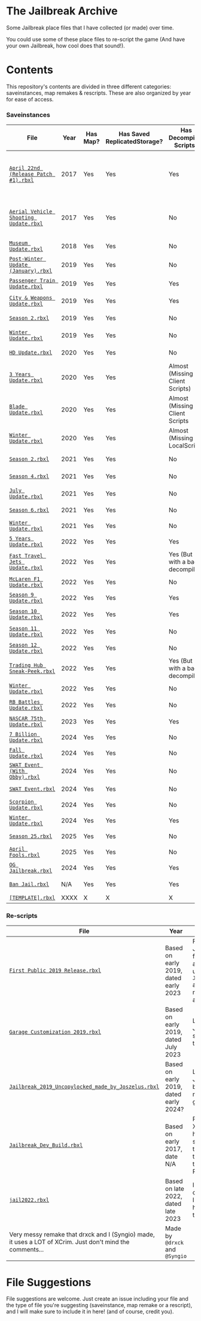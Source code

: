 # **The Jailbreak Archive**
Some Jailbreak place files that I have collected (or made) over time.

You could use some of these place files to re-script the game (And have your own Jailbreak, how cool does that sound!).

# **Contents**

This repository's contents are divided in three different categories: saveinstances, map remakes & rescripts. These are also organized by year for ease of access.

### **Saveinstances**

| File                                    | Year          | Has Map? | Has Saved ReplicatedStorage?   | Has Decompiled Scripts?      | Notes                                                  | Credits |
| --------------------------------------- | ------------- | -------- | ------------------------ | ---------------------------- | ------------------------------------------------------ | ------- |
| [`April 22nd (Release Patch #1).rbxl`](https://github.com/Syngio/JailbreakArchive/raw/refs/heads/main/saveinstances/2017/April%2022nd%20(Release%20Patch%20%231).rbxl)      | 2017          |  Yes     | Yes                    | Yes                        | Some stuff are on a folder named "game" on Workspace   | Saved by unknown |
| [`Aerial Vehicle Shooting Update.rbxl`](https://github.com/Syngio/JailbreakArchive/raw/refs/heads/main/saveinstances/2017/Aerial%20Vehicle%20Shooting%20Update.rbxl)     | 2017          |  Yes     | Yes                    | No                         | N/A                                                    | Fixed by `@fged`, as it originally had broken meshes, saved by unknown. |
| [`Museum Update.rbxl`](https://github.com/Syngio/JailbreakArchive/raw/refs/heads/main/saveinstances/2018/Museum%20Update.rbxl)                      | 2018          |  Yes     | Yes                    | No                         | N/A                                                    | Saved by unknown |
| [`Post-Winter Update (January).rbxl`](https://github.com/Syngio/JailbreakArchive/raw/refs/heads/main/saveinstances/2019/Post-Winter%20Update%20(Jan%202019).rbxl)      | 2019          |  Yes     | Yes                    | No                         | N/A                                                    | Saved by unknown |
| [`Passenger Train Update.rbxl`](https://github.com/Syngio/JailbreakArchive/raw/refs/heads/main/saveinstances/2019/Passenger%20Train%20Update.rbxl)             | 2019          |  Yes     | Yes                    | Yes                        | N/A                                                    | Saved by unknown |
| [`City & Weapons Update.rbxl`](https://github.com/Syngio/JailbreakArchive/raw/refs/heads/main/saveinstances/2019/City%20&%20Weapons%20Update.rbxl)             | 2019          |  Yes     | Yes                    | Yes                        | N/A                                                    | Saved by unknown |
| [`Season 2.rbxl`](https://github.com/Syngio/JailbreakArchive/raw/refs/heads/main/saveinstances/2019/Season%202%20.rbxl)                          | 2019          |  Yes     | Yes                    | No                         | N/A                                                    | Saved by unknown |
| [`Winter Update.rbxl`](https://github.com/Syngio/JailbreakArchive/raw/refs/heads/main/saveinstances/2019/Winter%20Update.rbxl)                      | 2019          |  Yes     | Yes                    | No                         | N/A                                                    | Saved by unknown |
| [`HD Update.rbxl`](https://github.com/Syngio/JailbreakArchive/raw/refs/heads/main/saveinstances/2020/HD%20Update.rbxl)                          | 2020          |  Yes     | Yes                    | No                         | N/A                                                    | Saved by unknown |
| [`3 Years Update.rbxl`](https://github.com/Syngio/JailbreakArchive/raw/refs/heads/main/saveinstances/2020/3%20Years%20Update.rbxl)                     | 2020          |  Yes     | Yes                    | Almost (Missing Client Scripts) | N/A                                               | Saved by unknown |
| [`Blade Update.rbxl`](https://github.com/Syngio/JailbreakArchive/raw/refs/heads/main/saveinstances/2020/Blade%20Update.rbxl)                       | 2020          |  Yes     | Yes                    | Almost (Missing Client Scripts | N/A                                                | Saved by unknown |
| [`Winter Update.rbxl`](https://github.com/Syngio/JailbreakArchive/raw/refs/heads/main/saveinstances/2020/Winter%20Update.rbxl)                      | 2020          |  Yes     | Yes                    | Almost (Missing LocalScript) | N/A                                                  | Saved by unknown |
| [`Season 2.rbxl`](https://github.com/Syngio/JailbreakArchive/raw/refs/heads/main/saveinstances/2021/Season%202.rbxl)                           | 2021          |  Yes     | Yes                    | No                         | N/A                                                    | Saved by unknown |
| [`Season 4.rbxl`](https://github.com/Syngio/JailbreakArchive/raw/refs/heads/main/saveinstances/2021/Season%204.rbxl)                           | 2021          |  Yes     | Yes                    | No                         | N/A                                                    | Saved by unknown |
| [`July Update.rbxl`](https://github.com/Syngio/JailbreakArchive/raw/refs/heads/main/saveinstances/2021/July%20Update.rbxl)                        | 2021          |  Yes     | Yes                    | No                         | N/A                                                    | Saved by unknown |
| [`Season 6.rbxl`](https://github.com/Syngio/JailbreakArchive/raw/refs/heads/main/saveinstances/2021/Season%206.rbxl)                           | 2021          |  Yes     | Yes                    | No                         | N/A                                                    | Saved by `@haze_mist` |
| [`Winter Update.rbxl`](https://github.com/Syngio/JailbreakArchive/raw/refs/heads/main/saveinstances/2021/Winter%20Update.rbxl)                      | 2021          |  Yes     | Yes                    | No                         | N/A                                                    | Saved by `@haze_mist` |
| [`5 Years Update.rbxl`](https://github.com/Syngio/JailbreakArchive/raw/refs/heads/main/saveinstances/2022/5%20Years%20Update.rbxl)                     | 2022          |  Yes     | Yes                    | Yes                        | N/A                                                    | Saved by `@JayBLeaks` |
| [`Fast Travel Jets Update.rbxl`](https://github.com/Syngio/JailbreakArchive/raw/refs/heads/main/saveinstances/2022/Fast%20Travel%20Jets%20Update.rbxl)            | 2022          |  Yes     | Yes                    | Yes (But with a bad decompiler) | N/A                                                | Saved by `@Syngio` |
| [`McLaren F1 Update.rbxl`](https://github.com/Syngio/JailbreakArchive/raw/refs/heads/main/saveinstances/2022/McLaren%20F1%20Update.rbxl)                  | 2022          |  Yes     | Yes                    | No                         | N/A                                                    | Saved by `@haze_mist` |
| [`Season 9 Update.rbxl`](https://github.com/Syngio/JailbreakArchive/raw/refs/heads/main/saveinstances/2022/Season%209%20Update.rbxl)                    | 2022          |  Yes     | Yes                    | Yes                        | N/A                                                    | Saved by `@JayBLeaks` |
| [`Season 10 Update.rbxl`](https://github.com/Syngio/JailbreakArchive/raw/refs/heads/main/saveinstances/2022/Season%2010%20Update.rbxl)                   | 2022          |  Yes     | Yes                    | Yes                        | N/A                                                    | Saved by @JayBLeaks |
| [`Season 11 Update.rbxl`](https://github.com/Syngio/JailbreakArchive/raw/refs/heads/main/saveinstances/2022/Season%2011%20Update.rbxl)                   | 2022          |  Yes     | Yes                    | No                         | N/A                                                    | Saved by unknown |
| [`Season 12 Update.rbxl`](https://github.com/Syngio/JailbreakArchive/raw/refs/heads/main/saveinstances/2022/Season%2012%20Update.rbxl)                   | 2022          |  Yes     | Yes                    | No                         | N/A                                                    | Saved by `@JayBLeaks` |
| [`Trading Hub Sneak-Peek.rbxl`](https://github.com/Syngio/JailbreakArchive/raw/refs/heads/main/saveinstances/2022/Trading%20Hub%20Sneak-Peek.rbxl)             | 2022          |  Yes     | Yes                    | Yes (But with a bad decompiler) | N/A                                                | Saved by `@Syngio` |
| [`Winter Update.rbxl`](https://github.com/Syngio/JailbreakArchive/raw/refs/heads/main/saveinstances/2022/Winter%20Update.rbxl)                      | 2022          |  Yes     | Yes                    | No                         | N/A                                                    | Saved by `@Hazel` |
| [`RB Battles Update.rbxl`](https://github.com/Syngio/JailbreakArchive/raw/refs/heads/main/saveinstances/2022/RB%20Battles%20Update.rbxl)                  | 2022          |  Yes     | Yes                    | No                         | N/A                                                    | Saved by unknown |
| [`NASCAR 75th Update.rbxl`](https://github.com/Syngio/JailbreakArchive/raw/refs/heads/main/saveinstances/2023/NASCAR%2075th%20Update.rbxl)                 | 2023          |  Yes     | Yes                    | Yes                        | N/A                                                    | Saved by `@SubscribeToRC` |
| [`7 Billion Update.rbxl`](https://github.com/Syngio/JailbreakArchive/raw/refs/heads/main/saveinstances/2024/7%20Billion%20Update.rbxl)                   | 2024          |  Yes     | Yes                    | No                         | N/A                                                    | Saved by `@lovrewe` |
| [`Fall Update.rbxl`](https://github.com/Syngio/JailbreakArchive/raw/refs/heads/main/saveinstances/2024/Fall%20Update.rbxl)                        | 2024          |  Yes     | Yes                    | No                         | N/A                                                    | Saved by `@lovrewe` |
| [`SWAT Event (With Obby).rbxl`](https://github.com/Syngio/JailbreakArchive/raw/refs/heads/main/saveinstances/2024/SWAT%20Event%20(With%20Obby).rbxl)             | 2024          |  Yes     | Yes                    | No                         | N/A                                                    | Saved by `@lovrewe` |
| [`SWAT Event.rbxl`](https://github.com/Syngio/JailbreakArchive/raw/refs/heads/main/saveinstances/2024/SWAT%20Event%20(With%20Obby).rbxl)                         | 2024          |  Yes     | Yes                    | No                         | N/A                                                    | Saved by `@lovrewe` |
| [`Scorpion Update.rbxl`](https://github.com/Syngio/JailbreakArchive/raw/refs/heads/main/saveinstances/2024/Scorpion%20Update.rbxl)                    | 2024          |  Yes     | Yes                    | No                         | N/A                                                    | Saved by `@lovrewe` |
| [`Winter Update.rbxl`](https://github.com/Syngio/JailbreakArchive/raw/refs/heads/main/saveinstances/2024/Winter%20Update.rbxl)                      | 2024          |  Yes     | Yes                    | Yes                        | N/A                                                    | Saved by `@lovrewe` |
| [`Season 25.rbxl`](https://github.com/Syngio/JailbreakArchive/raw/refs/heads/main/saveinstances/2025/Season%2025.rbxl)                          | 2025          |  Yes     | Yes                    | No                         | N/A                                                    | Saved by `@lovrewe` |
| [`April Fools.rbxl`](https://github.com/Syngio/JailbreakArchive/raw/refs/heads/main/saveinstances/2025/April%20Fools.rbxl)                        | 2025          |  Yes     | Yes                    | No                       | N/A                                                    | Saved by `@lovrewe` |
| [`OG Jailbreak.rbxl`](https://github.com/Syngio/JailbreakArchive/raw/refs/heads/main/saveinstances/other/OG-Jailbreak.rbxl)                        | 2024          |  Yes     | Yes                    | Yes                         | N/A                                                    | Saved by `@lovrewe` |
| [`Ban Jail.rbxl`](https://github.com/Syngio/JailbreakArchive/raw/refs/heads/main/saveinstances/other/Ban%20Jail.rbxl)                        | N/A          |  Yes     | Yes                    | Yes                         | N/A                                                    | Saved by unknown |
| [`[TEMPLATE].rbxl`]()                         | XXXX          |  X       | X                      | X          |          |         |

### **Re-scripts**

| File                                    | Year          | Description    | Credits |
| --------------------------------------- | ------------- | -------------- | ------- |
| [`First Public 2019 Release.rbxl`]() | Based on early 2019, dated early 2023    | First release of Jailbreak 2019, it features a very awful codebase (it uses `Jailbreak_Dev_Build` as a base), not recommended for any future work. | Made by @jorzelekk |
| [`Garage Customization 2019.rbxl`]() | Based on early 2019, dated July 2023     | Leaked build of Jailbreak 2019, shares features with the one above.                                      | Made by `@jorzelekk` |
| [`Jailbreak_2019_Uncopylocked_made_by_Joszelus.rbxl`]() | Based on early 2019, dated early 2024? | Latest release of Jailbreak 2019 before getting remade from the ground up.                 | Made by `@jorzelekk` |
| [`Jailbreak_Dev_Build.rbxl`]() | Based on early 2017, date N/A | Remake that uses XCrim, features highly inaccurate stuff (from the map, to the scripts themselves, except the ones in ReplicatedStorage). | Made by unknown |
| [`jail2022.rbxl`]() | Based on late 2022, dated late 2023 | I know this isn't the original file, though, I don't have it on my hands anymore I think lol. 
Very messy remake that drxck and I (Syngio) made, it uses a LOT of XCrim. Just don't mind the comments... | Made by `@drxck` and `@Syngio` |

# **File Suggestions**
File suggestions are welcome. Just create an issue including your file and the type of file you're suggesting (saveinstance, map remake or a rescript), and I will make sure to include it in here! (and of course, credit you).
